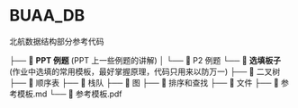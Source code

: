 # BUAA_DB
北航数据结构部分参考代码

├── 📁 **PPT 例题** (PPT 上一些例题的讲解)
│   └── 📁 P2 例题
└── 📁 **选填板子** (作业中选填的常用模板，最好掌握原理，代码只用来以防万一)
    ├── 📁 二叉树 
    ├── 📁 顺序表
    ├──  📁 栈队
    ├── 📁 图 
    ├── 📁 排序和查找
    ├── 📁 文件
    ├── 📄 参考模板.md
    └── 📄 参考模板.pdf